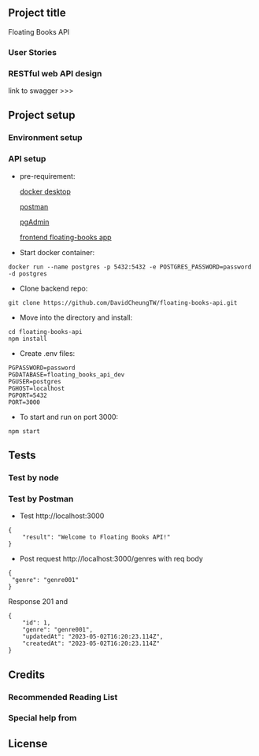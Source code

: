 ## Project title

Floating Books API

### User Stories

### RESTful web API design

link to swagger >>>

## Project setup

### Environment setup

### API setup

- pre-requirement:

  [docker desktop](https://docs.docker.com/desktop/install/mac-install/)

  [postman](https://www.postman.com/downloads/)

  [pgAdmin](https://www.pgadmin.org/download/)

  [frontend floating-books app](https://github.com/SomiaHussain/floating-books.git)

- Start docker container:

```
docker run --name postgres -p 5432:5432 -e POSTGRES_PASSWORD=password -d postgres
```

- Clone backend repo:

```
git clone https://github.com/DavidCheungTW/floating-books-api.git
```

- Move into the directory and install:

```
cd floating-books-api
npm install
```

- Create .env files:

```
PGPASSWORD=password
PGDATABASE=floating_books_api_dev
PGUSER=postgres
PGHOST=localhost
PGPORT=5432
PORT=3000
```

- To start and run on port 3000:

```
npm start
```

## Tests

### Test by node

### Test by Postman

- Test http://localhost:3000

```
{
    "result": "Welcome to Floating Books API!"
}
```

- Post request http://localhost:3000/genres with req body

```
{
 "genre": "genre001"
}
```

Response 201 and

```
{
    "id": 1,
    "genre": "genre001",
    "updatedAt": "2023-05-02T16:20:23.114Z",
    "createdAt": "2023-05-02T16:20:23.114Z"
}
```

## Credits

### Recommended Reading List

### Special help from

## License
